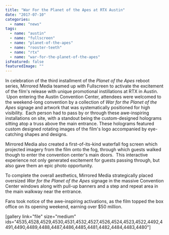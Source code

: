 ```yaml
---
title: "War For the Planet of the Apes at RTX Austin"
date: "2017-07-10"
categories: 
  - name: "news"
tags: 
  - name: "austin"
  - name: "fullscreen"
  - name: "planet-of-the-apes"
  - name: "rooster-teeth"
  - name: "rtx"
  - name: "war-for-the-planet-of-the-apes"
isFeatured: false
featuredImage: ""
---
```


In celebration of the third installment of the _Planet of the Apes_ reboot series, Mirrored Media teamed up with Fullscreen to activate the excitement of the film's release with unique promotional instillations at RTX in Austin.  Upon entering the Austin Convention Center, attendees were welcomed to the weekend-long convention by a collection of _War for the Planet of the Apes_ signage and artwork that was systematically positioned for high visibility.  Each person had to pass by or through these awe-inspiring installations on site, with a standout being the custom-designed holograms sitting atop a truss above the main entrance. These holograms featured custom designed rotating images of the film's logo accompanied by eye-catching shapes and designs. 

Mirrored Media also created a first-of-its-kind waterfall fog screen which projected imagery from the film onto the fog, through which guests walked though to enter the convention center's main doors.  This interactive experience not only generated excitement for guests passing through, but also gave them an epic photo opportunity. 

To complete the overall aesthetics, Mirrored Media strategically placed oversized _War for the Planet of the Apes_ signage in the massive Convention Center windows along with pull-up banners and a step and repeat area in the main walkway near the entrance. 

Fans took notice of the awe-inspiring activations, as the film topped the box office on its opening weekend, earning over $50 million.

\[gallery link="file" size="medium" ids="4535,4528,4529,4530,4531,4532,4527,4526,4524,4523,4522,4492,4491,4490,4489,4488,4487,4486,4485,4481,4482,4484,4483,4480"\]
